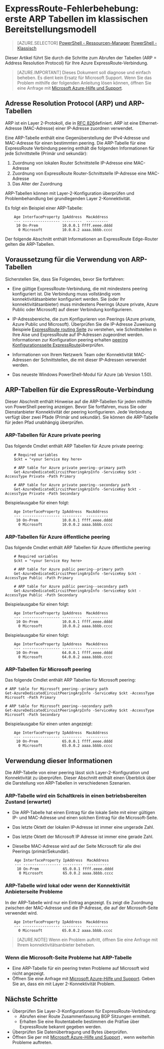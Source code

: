 <properties
   pageTitle="ExpressRoute-Fehlerbehebung: Abrufen von ARP-Tabellen | Microsoft Azure"
   description="Diese Seite enthält eine Anleitung zum Abrufen des ARP Tabellen für eine ExpressRoute-Verbindung."
   documentationCenter="na"
   services="expressroute"
   authors="ganesr"
   manager="carolz"
   editor="tysonn"/>
<tags
   ms.service="expressroute"
   ms.devlang="na"
   ms.topic="article"
   ms.tgt_pltfrm="na"
   ms.workload="infrastructure-services"
   ms.date="10/10/2016"
   ms.author="ganesr"/>

# <a name="expressroute-troubleshooting-guide-getting-arp-tables-in-the-classic-deployment-model"></a>ExpressRoute-Fehlerbehebung: erste ARP Tabellen im klassischen Bereitstellungsmodell

> [AZURE.SELECTOR]
[PowerShell - Ressourcen-Manager](expressroute-troubleshooting-arp-resource-manager.md)
[PowerShell - Klassisch](expressroute-troubleshooting-arp-classic.md)

Dieser Artikel führt Sie durch die Schritte zum Abrufen der Tabellen (ARP = Address Resolution Protocol) für Ihre Azure ExpressRoute-Verbindung.

>[AZURE.IMPORTANT] Dieses Dokument soll diagnose und einfach beheben. Es dient kein Ersatz für Microsoft Support. Wenn Sie das Problem mithilfe der folgenden Anleitung lösen können, öffnen Sie eine Anfrage mit [Microsoft Azure-Hilfe und Support](https://portal.azure.com/?#blade/Microsoft_Azure_Support/HelpAndSupportBlade).

## <a name="address-resolution-protocol-arp-and-arp-tables"></a>Adresse Resolution Protocol (ARP) und ARP-Tabellen
ARP ist ein Layer 2-Protokoll, die in [RFC 826](https://tools.ietf.org/html/rfc826)definiert. ARP ist eine Ethernet-Adresse (MAC-Adresse) einer IP-Adresse zuordnen verwendet.

Eine ARP-Tabelle enthält eine Gegenüberstellung der IPv4-Adresse und MAC-Adresse für einen bestimmten peering. Die ARP-Tabelle für eine ExpressRoute Verbindung peering enthält die folgenden Informationen für jede Schnittstelle (Primär und sekundär):

1. Zuordnung von lokalen Router Schnittstelle IP-Adresse eine MAC-Adresse
2. Zuordnung von ExpressRoute Router-Schnittstelle IP-Adresse eine MAC-Adresse
3. Das Alter der Zuordnung

ARP-Tabellen können mit Layer-2-Konfiguration überprüfen und Problembehandlung bei grundlegenden Layer 2-Konnektivität.

Es folgt ein Beispiel einer ARP-Tabelle:

        Age InterfaceProperty IpAddress  MacAddress    
        --- ----------------- ---------  ----------    
         10 On-Prem           10.0.0.1 ffff.eeee.dddd
          0 Microsoft         10.0.0.2 aaaa.bbbb.cccc


Der folgende Abschnitt enthält Informationen an ExpressRoute Edge-Router gelten die ARP-Tabellen.

## <a name="prerequisites-for-using-arp-tables"></a>Voraussetzung für die Verwendung von ARP-Tabellen

Sicherstellen Sie, dass Sie Folgendes, bevor Sie fortfahren:

 - Eine gültige ExpressRoute-Verbindung, die mit mindestens peering konfiguriert ist. Die Verbindung muss vollständig vom konnektivitätsanbieter konfiguriert werden. Sie (oder Ihr konnektivitätsanbieter) muss mindestens Peerings (Azure private, Azure Public oder Microsoft) auf dieser Verbindung konfigurieren.

 - IP-Adressbereiche, die zum Konfigurieren von Peerings (Azure private, Azure Public und Microsoft). Überprüfen Sie die IP-Adresse Zuweisung Beispiele [ExpressRoute routing Seite](expressroute-routing.md) zu verstehen, wie Schnittstellen in Ihre Aise und ExpressRoute auf IP-Adressen zugeordnet werden. Informationen zur Konfiguration peering erhalten [peering Konfigurationsseite ExpressRoute](expressroute-howto-routing-classic.md)überprüfen.

 - Informationen von Ihrem Netzwerk Team oder Konnektivität MAC-Adressen der Schnittstellen, die mit dieser IP-Adressen verwendet werden.

 - Das neueste Windows PowerShell-Modul für Azure (ab Version 1.50).

## <a name="arp-tables-for-your-expressroute-circuit"></a>ARP-Tabellen für die ExpressRoute-Verbindung
Dieser Abschnitt enthält Hinweise auf die ARP-Tabellen für jeden mithilfe von PowerShell peering anzeigen. Bevor Sie fortfahren, muss Sie oder Dienstanbieter Konnektivität der peering konfigurieren. Jede Verbindung verfügt über zwei Pfade (Primär und sekundär). Sie können die ARP-Tabelle für jeden Pfad unabhängig überprüfen.

### <a name="arp-tables-for-azure-private-peering"></a>ARP-Tabellen für Azure private peering
Das folgende Cmdlet enthält ARP Tabellen für Azure private peering:

        # Required variables
        $ckt = "<your Service Key here>

        # ARP table for Azure private peering--primary path
        Get-AzureDedicatedCircuitPeeringArpInfo -ServiceKey $ckt -AccessType Private -Path Primary

        # ARP table for Azure private peering--secondary path
        Get-AzureDedicatedCircuitPeeringArpInfo -ServiceKey $ckt -AccessType Private -Path Secondary

Beispielausgabe für einen folgt:

        Age InterfaceProperty IpAddress  MacAddress    
        --- ----------------- ---------  ----------    
         10 On-Prem           10.0.0.1 ffff.eeee.dddd
          0 Microsoft         10.0.0.2 aaaa.bbbb.cccc


### <a name="arp-tables-for-azure-public-peering"></a>ARP-Tabellen für Azure öffentliche peering
Das folgende Cmdlet enthält ARP Tabellen für Azure öffentliche peering:

        # Required variables
        $ckt = "<your Service Key here>

        # ARP table for Azure public peering--primary path
        Get-AzureDedicatedCircuitPeeringArpInfo -ServiceKey $ckt -AccessType Public -Path Primary

        # ARP table for Azure public peering--secondary path
        Get-AzureDedicatedCircuitPeeringArpInfo -ServiceKey $ckt -AccessType Public -Path Secondary

Beispielausgabe für einen folgt:

        Age InterfaceProperty IpAddress  MacAddress    
        --- ----------------- ---------  ----------    
         10 On-Prem           10.0.0.1 ffff.eeee.dddd
          0 Microsoft         10.0.0.2 aaaa.bbbb.cccc


Beispielausgabe für einen folgt:

        Age InterfaceProperty IpAddress  MacAddress    
        --- ----------------- ---------  ----------    
         10 On-Prem           64.0.0.1 ffff.eeee.dddd
          0 Microsoft         64.0.0.2 aaaa.bbbb.cccc


### <a name="arp-tables-for-microsoft-peering"></a>ARP-Tabellen für Microsoft peering
Das folgende Cmdlet enthält ARP Tabellen für Microsoft peering:

    # ARP table for Microsoft peering--primary path
    Get-AzureDedicatedCircuitPeeringArpInfo -ServiceKey $ckt -AccessType Microsoft -Path Primary

    # ARP table for Microsoft peering--secondary path
    Get-AzureDedicatedCircuitPeeringArpInfo -ServiceKey $ckt -AccessType Microsoft -Path Secondary


Beispielausgabe für einen unten angezeigt:

        Age InterfaceProperty IpAddress  MacAddress    
        --- ----------------- ---------  ----------    
         10 On-Prem           65.0.0.1 ffff.eeee.dddd
          0 Microsoft         65.0.0.2 aaaa.bbbb.cccc


## <a name="how-to-use-this-information"></a>Verwendung dieser Informationen
Die ARP-Tabelle von einer peering lässt sich Layer-2-Konfiguration und Konnektivität zu überprüfen. Dieser Abschnitt enthält einen Überblick über die Darstellung von ARP-Tabellen in verschiedenen Szenarien.

### <a name="arp-table-when-a-circuit-is-in-an-operational-expected-state"></a>ARP-Tabelle wird ein Schaltkreis in einen betriebsbereiten Zustand (erwartet)

 - Die ARP-Tabelle hat einen Eintrag für die lokale Seite mit einer gültigen IP- und MAC-Adresse und einen solchen Eintrag für die Microsoft-Seite.
 - Das letzte Oktett der lokalen IP-Adresse ist immer eine ungerade Zahl.
 - Das letzte Oktett der Microsoft IP Adresse ist immer eine gerade Zahl.
 - Dieselbe MAC-Adresse wird auf der Seite Microsoft für alle drei Peerings (primär/Sekundär).


        Age InterfaceProperty IpAddress  MacAddress    
        --- ----------------- ---------  ----------    
         10 On-Prem           65.0.0.1 ffff.eeee.dddd
          0 Microsoft         65.0.0.2 aaaa.bbbb.cccc

### <a name="arp-table-when-its-on-premises-or-when-the-connectivity-provider-side-has-problems"></a>ARP-Tabelle wird lokal oder wenn der Konnektivität Anbieterseite Probleme

 In der ARP-Tabelle wird nur ein Eintrag angezeigt. Es zeigt die Zuordnung zwischen der MAC-Adresse und die IP-Adresse, die auf der Microsoft-Seite verwendet wird.

        Age InterfaceProperty IpAddress  MacAddress    
        --- ----------------- ---------  ----------    
          0 Microsoft         65.0.0.2 aaaa.bbbb.cccc

>[AZURE.NOTE] Wenn ein Problem auftritt, öffnen Sie eine Anfrage mit Ihrem konnektivitätsanbieter beheben.


### <a name="arp-table-when-the-microsoft-side-has-problems"></a>Wenn die Microsoft-Seite Probleme hat ARP-Tabelle

 - Eine ARP-Tabelle für ein peering treten Probleme auf Microsoft wird nicht angezeigt.
 -  Öffnen Sie eine Anfrage mit [Microsoft Azure-Hilfe und Support](https://portal.azure.com/?#blade/Microsoft_Azure_Support/HelpAndSupportBlade). Geben Sie an, dass ein mit Layer 2-Konnektivität Problem.

## <a name="next-steps"></a>Nächste Schritte

 - Überprüfen Sie Layer-3-Konfigurationen für ExpressRoute-Verbindung:
     - Abrufen einer Route Zusammenfassung BGP Sitzungen ermittelt.
     - Erhalten Sie eine Routentabelle bestimmen die Präfixe über ExpressRoute bekannt gegeben werden.
 - Überprüfen Sie Datenübertragung und Bytes überprüfen.
 - Öffnen Sie per mit [Microsoft Azure-Hilfe und Support](https://portal.azure.com/?#blade/Microsoft_Azure_Support/HelpAndSupportBlade) , wenn weiterhin Probleme auftreten.
